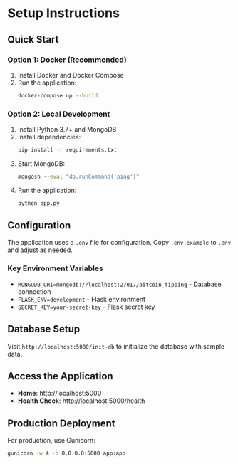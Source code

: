 # Setup Instructions

## Quick Start

### Option 1: Docker (Recommended)

1. Install Docker and Docker Compose
2. Run the application:
   ```bash
   docker-compose up --build
   ```

### Option 2: Local Development

1. Install Python 3.7+ and MongoDB
2. Install dependencies:
   ```bash
   pip install -r requirements.txt
   ```
3. Start MongoDB:
   ```bash
   mongosh --eval "db.runCommand('ping')"
   ```
4. Run the application:
   ```bash
   python app.py
   ```

## Configuration

The application uses a `.env` file for configuration. Copy `.env.example` to `.env` and adjust as needed.

### Key Environment Variables

- `MONGODB_URI=mongodb://localhost:27017/bitcoin_tipping` - Database connection
- `FLASK_ENV=development` - Flask environment
- `SECRET_KEY=your-secret-key` - Flask secret key

## Database Setup

Visit `http://localhost:5000/init-db` to initialize the database with sample data.

## Access the Application

- **Home**: http://localhost:5000
- **Health Check**: http://localhost:5000/health

## Production Deployment

For production, use Gunicorn:
```bash
gunicorn -w 4 -b 0.0.0.0:5000 app:app
```
